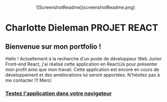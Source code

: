 <p align="center">
  ![ScreenshotReadme](screenshotReadme.png) 
</p>

# Charlotte Dieleman PROJET REACT

## Bienvenue sur mon portfolio !

Hello !
Actuellement à la recherche d'un poste de développeur Web Junior Front-end React, j'ai réalisé cette application en React/Js pour présenter mon profil ainsi que mon travail. Cette application est encore en cours de développement et des améliorations lui seront apportées.
N'hésitez pas à me contacter !!! Merci

### <a href="https://portfolio-charlotte-dieleman.netlify.app/"> Testez l'application dans votre navigateur </a>